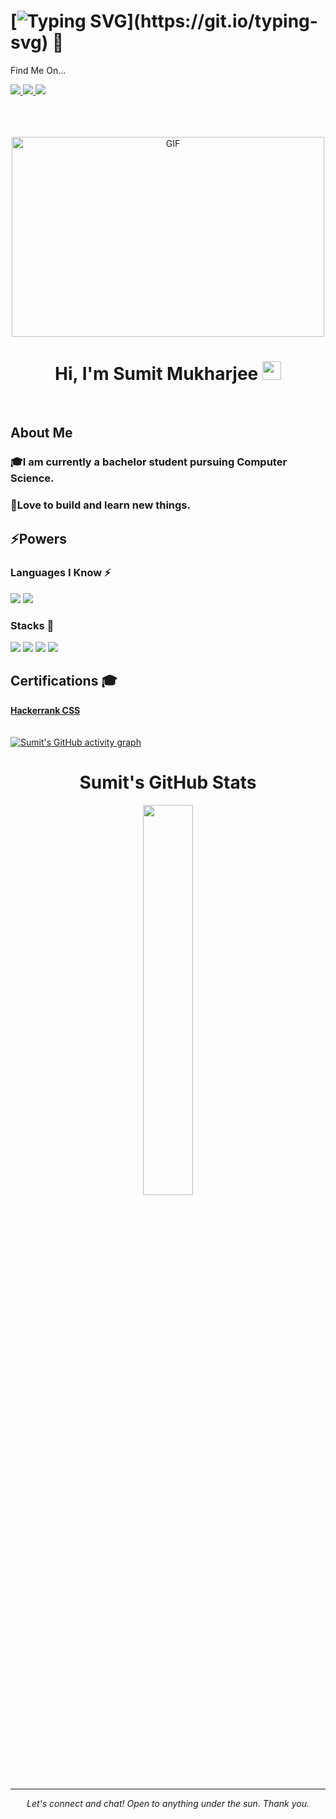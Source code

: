 # [![Typing SVG](https://readme-typing-svg.herokuapp.com?size=24&width=600&lines=Welcome+To+Sumit+Mukharjee's+Github+Profile..)](https://git.io/typing-svg) 👋

Find Me On...

<a href="https://www.linkedin.com/in/sumit-mukharjee-8870691a7/" target="_blank">
  <img src="https://img.shields.io/badge/LinkedIn-0077B5?style=for-the-badge&logo=linkedin&logoColor=white" /> 
 </a>
 <a href="mailto:sumitmukharjeeeeee@gmail.com" "_blank">
  <img src="https://img.shields.io/badge/Gmail-D14836?style=for-the-badge&logo=gmail&logoColor=white"   />
</a>
 <a href="https://twitter.com/SumitMukharjii" "_blank">
  <img src="https://img.shields.io/badge/Twitter-1DA1F2?style=for-the-badge&logo=twitter&logoColor=white"   />
</a>
<br> <br>
<br> <br>
<p align="center">
<img align="center" alt="GIF" src="https://github.com/abhisheknaiidu/abhisheknaiidu/blob/master/code.gif?raw=true" width="500" height="320" />
</p>
<h1 align="center">Hi, I'm Sumit Mukharjee <img src="https://raw.githubusercontent.com/MartinHeinz/MartinHeinz/master/wave.gif" width="30px"></h1>
<br>

## About Me

### :mortar_board:I am currently a bachelor student pursuing Computer Science.<br/>
### :sparkler:Love to build and learn new things.


## :zap:Powers
### Languages I Know ⚡

<img src="https://img.shields.io/badge/Java-ED8B00?style=for-the-badge&logo=java&logoColor=white" /> <img src="https://img.shields.io/badge/Python-FFD43B?style=for-the-badge&logo=python&logoColor=darkgreen" />

### Stacks :rocket:

<img src="https://img.shields.io/badge/HTML-239120?style=for-the-badge&logo=html5&logoColor=whiteen" />  <img src="https://img.shields.io/badge/CSS-239120?&style=for-the-badge&logo=css3&logoColor=white"/> <img src="https://img.shields.io/badge/JavaScript-F7DF1E?style=for-the-badge&logo=javascript&logoColor=black"/> <img src="https://img.shields.io/badge/React-20232A?style=for-the-badge&logo=react&logoColor=61DAFB"/> 

## Certifications 🎓
  <b>[Hackerrank CSS](https://www.hackerrank.com/certificates/7053c95d51c6) </b>
  <br>
  <br>
  <br>
  [![Sumit's GitHub activity graph](https://activity-graph.herokuapp.com/graph?username=sumitmukharjeeeeee&theme=react-dark	)](https://github.com/ashutosh00710/github-readme-activity-graph)
  
 <h1 align="center">Sumit's GitHub Stats</h1>
 <div align="center" >
<img width="40%" src="https://github-readme-stats.vercel.app/api?username=sumitmukharjeeeeee&theme=synthwave&show_icons=true">
  </div>
  
  
  ***
 <p align="center">
  <i>Let's connect and chat! Open to anything under the sun. Thank you.</i>

